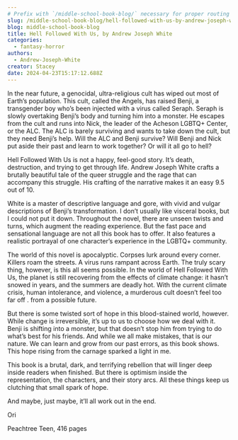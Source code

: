 ```yaml
---
# Prefix with `/middle-school-book-blog/` necessary for proper routing
slug: /middle-school-book-blog/hell-followed-with-us-by-andrew-joseph-white
blog: middle-school-book-blog
title: Hell Followed With Us, by Andrew Joseph White
categories:
  - fantasy-horror
authors:
  - Andrew-Joseph-White
creator: Stacey
date: 2024-04-23T15:17:12.688Z
---
```

In the near future, a genocidal, ultra-religious cult has wiped out most of Earth’s population. This cult, called the Angels, has raised Benji, a transgender boy who’s been injected with a virus called Seraph. Seraph is slowly overtaking Benji’s body and turning him into a monster. He escapes from the cult and runs into Nick, the leader of the Acheson LGBTQ+ Center, or the ALC. The ALC is barely surviving and wants to take down the cult, but they need Benji’s help. Will the ALC and Benji survive? Will Benji and Nick put aside their past and learn to work together? Or will it all go to hell?

Hell Followed With Us is not a happy, feel-good story. It’s death, destruction, and trying to get through life. Andrew Joseph White crafts a brutally beautiful tale of the queer struggle and the rage that can accompany this struggle. His crafting of the narrative makes it an easy 9.5 out of 10.

White is a master of descriptive language and gore, with vivid and vulgar descriptions of Benji’s transformation. I don’t usually like visceral books, but I could not put it down. Throughout the novel, there are unseen twists and turns, which augment the reading experience. But the fast pace and sensational language are not all this book has to offer. It also features a realistic portrayal of one character’s experience in the LGBTQ+ community.

The world of this novel is apocalyptic. Corpses lurk around every corner. Killers roam the streets. A virus runs rampant across Earth. The truly scary thing, however, is this all seems possible. In the world of Hell Followed With Us, the planet is still recovering from the effects of climate change: it hasn’t snowed in years, and the summers are deadly hot. With the current climate crisis, human intolerance, and violence, a murderous cult doesn’t feel too far off . from a possible future.

But there is some twisted sort of hope in this blood-stained world, however. While change is irreversible, it’s up to us to choose how we deal with it. Benji is shifting into a monster, but that doesn’t stop him from trying to do what’s best for his friends. And while we all make mistakes, that is our nature. We can learn and grow from our past errors, as this book shows. This hope rising from the carnage sparked a light in me.

This book is a brutal, dark, and terrifying rebellion that will linger deep inside readers when finished. But there is optimism inside the representation, the characters, and their story arcs. All these things keep us clutching that small spark of hope.

And maybe, just maybe, it’ll all work out in the end.

O﻿ri 

P﻿eachtree Teen, 416 pages